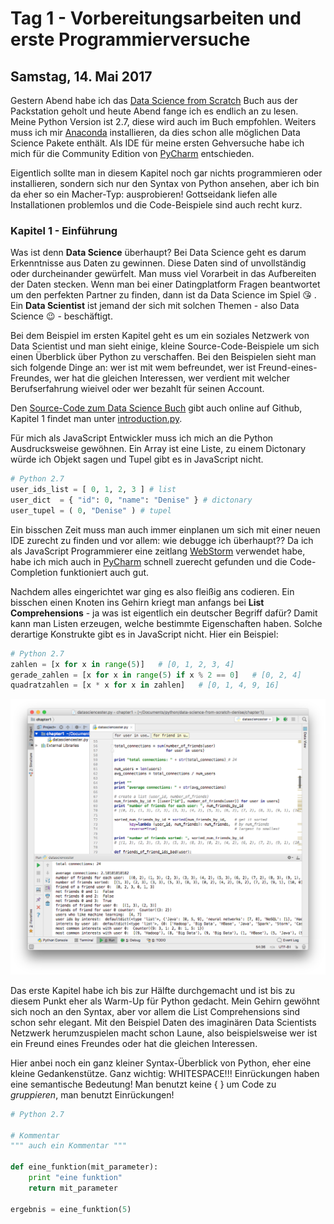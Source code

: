 # Tag 1 - Vorbereitungsarbeiten und erste Programmierversuche

## Samstag, 14. Mai 2017
Gestern Abend habe ich das [Data Science from Scratch](http://amzn.to/2qFunSd) Buch aus der Packstation geholt und heute Abend fange ich es endlich an zu lesen. Meine Python Version ist 2.7, diese wird auch im Buch empfohlen. Weiters muss ich mir [Anaconda](https://www.continuum.io/downloads) installieren, da dies schon alle möglichen Data Science Pakete enthält. Als IDE für meine ersten Gehversuche habe ich mich für die Community Edition von [PyCharm](https://www.jetbrains.com/pycharm/) entschieden.

Eigentlich sollte man in diesem Kapitel noch gar nichts programmieren oder installieren, sondern sich nur den Syntax von Python ansehen, aber ich bin da eher so ein Macher-Typ: ausprobieren! Gottseidank liefen alle Installationen problemlos und die Code-Beispiele sind auch recht kurz.

### Kapitel 1 - Einführung
Was ist denn **Data Science** überhaupt? Bei Data Science geht es darum Erkenntnisse aus Daten zu gewinnen. Diese Daten sind of unvollständig oder durcheinander gewürfelt. Man muss viel Vorarbeit in das Aufbereiten der Daten stecken. Wenn man bei einer Datingplatform Fragen beantwortet um den perfekten Partner zu finden, dann ist da Data Science im Spiel 😘 . Ein **Data Scientist** ist jemand der sich mit solchen Themen - also Data Science 😉 - beschäftigt.

Bei dem Beispiel im ersten Kapitel geht es um ein soziales Netzwerk von Data Scientist und man sieht einige, kleine Source-Code-Beispiele um sich einen Überblick über Python zu verschaffen. Bei den Beispielen sieht man sich folgende Dinge an: wer ist mit wem befreundet, wer ist Freund-eines-Freundes, wer hat die gleichen Interessen, wer verdient mit welcher Berufserfahrung wieivel oder wer bezahlt für seinen Account.

Den [Source-Code zum Data Science Buch](https://github.com/joelgrus/data-science-from-scratch/tree/master) gibt auch online auf Github, Kapitel 1 findet man unter [introduction.py](https://github.com/joelgrus/data-science-from-scratch/blob/master/code/introduction.py).

Für mich als JavaScript Entwickler muss ich mich an die Python Ausdrucksweise gewöhnen. Ein Array ist eine Liste, zu einem Dictonary würde ich Objekt sagen und Tupel gibt es in JavaScript nicht.

```python
# Python 2.7
user_ids_list = [ 0, 1, 2, 3 ] # list
user_dict  = { "id": 0, "name": "Denise" } # dictonary
user_tupel = ( 0, "Denise" ) # tupel
```

Ein bisschen Zeit muss man auch immer einplanen um sich mit einer neuen IDE zurecht zu finden und vor allem: wie debugge ich überhaupt?? Da ich als JavaScript Programmierer eine zeitlang [WebStorm](https://www.jetbrains.com/webstorm/) verwendet habe, habe ich mich auch in [PyCharm](https://www.jetbrains.com/pycharm/) schnell zuerecht gefunden und die Code-Completion funktioniert auch gut.

Nachdem alles eingerichtet war ging es also fleißig ans codieren. Ein bisschen einen Knoten ins Gehirn kriegt man anfangs bei **List Comprehensions** - ja was ist eigentlich ein deutscher Begriff dafür? Damit kann man Listen erzeugen, welche bestimmte Eigenschaften haben. Solche derartige Konstrukte gibt es in JavaScript nicht. Hier ein Beispiel:

```python
# Python 2.7
zahlen = [x for x in range(5)]   # [0, 1, 2, 3, 4]
gerade_zahlen = [x for x in range(5) if x % 2 == 0]   # [0, 2, 4]
quadratzahlen = [x * x for x in zahlen]   # [0, 1, 4, 9, 16]
```

![alt PyCharm IDE](../bilder/chapter1-coding-console.png)

Das erste Kapitel habe ich bis zur Hälfte durchgemacht und ist bis zu diesem Punkt eher als Warm-Up für Python gedacht. Mein Gehirn gewöhnt sich noch an den Syntax, aber vor allem die List Comprehensions sind schon sehr elegant. Mit den Beispiel Daten des imaginären Data Scientists Netzwerk herumzuspielen macht schon Laune, also beispielsweise wer ist ein Freund eines Freundes oder hat die gleichen Interessen.

Hier anbei noch ein ganz kleiner Syntax-Überblick von Python, eher eine kleine Gedankenstütze. Ganz wichtig: WHITESPACE!!! Einrückungen haben eine semantische Bedeutung! Man benutzt keine { } um Code zu *gruppieren*, man benutzt Einrückungen!

```python
# Python 2.7

# Kommentar
""" auch ein Kommentar """

def eine_funktion(mit_parameter):
    print "eine funktion"
    return mit_parameter

ergebnis = eine_funktion(5)
```
